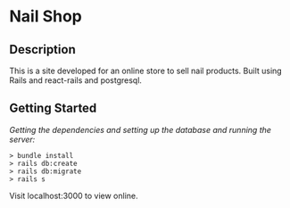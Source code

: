 # Nail Shop

## Description

This is a site developed for an online store to sell nail products.  Built using Rails and react-rails and postgresql.

## Getting Started

*Getting the dependencies and setting up the database and running the server:*

```
> bundle install
> rails db:create
> rails db:migrate
> rails s
```
Visit localhost:3000 to view online.
